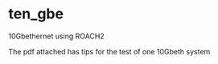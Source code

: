 # ten_gbe
10Gbethernet using ROACH2



The pdf attached has tips for the test of one 10Gbeth system
